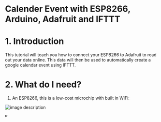 # Calender Event with ESP8266, Arduino, Adafruit and IFTTT

# 1. Introduction

This tutorial will teach you how to connect your ESP8266 to Adafruit to read out your data online. This data will then be used to automatically create a google calendar event using IFTTT.

# 2. What do I need?

1. An ESP8266, this is a low-cost microchip with built in WiFi:

![image description](https://gloimg.gbtcdn.com/gb/pdm-product-pic/Electronic/2017/06/13/goods-img/1501699031787010991.jpg)

<img src="https://gloimg.gbtcdn.com/gb/pdm-product-pic/Electronic/2017/06/13/goods-img/1501699031787010991.jpg" alt="ESP8266" width="10px" height="10px">
